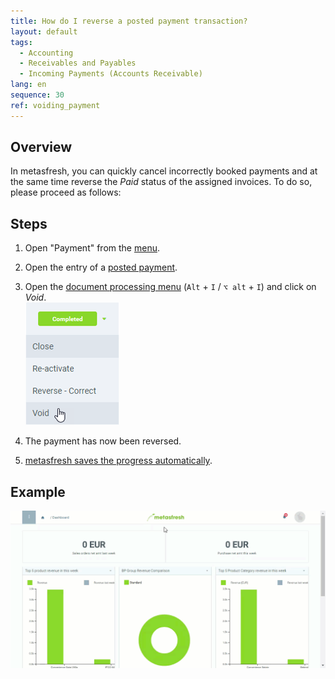 ```yaml
---
title: How do I reverse a posted payment transaction?
layout: default
tags:
  - Accounting
  - Receivables and Payables
  - Incoming Payments (Accounts Receivable)
lang: en
sequence: 30
ref: voiding_payment
---
```


## Overview
In metasfresh, you can quickly cancel incorrectly booked payments and at the same time reverse the *Paid* status of the assigned invoices. To do so, please proceed as follows:

## Steps
1. Open "Payment" from the [menu](Menu).
1. Open the entry of a [posted payment](Single_incoming_payment).
1. Open the [document processing menu](StartAction) (`Alt` + `I` / `⌥ alt` + `I`) and click on *Void*.<br>
![](assets/DocStatus_void.png)

1. The payment has now been reversed.
1. [metasfresh saves the progress automatically](Saveindicator).

## Example
![](assets/voiding_payment.gif)
